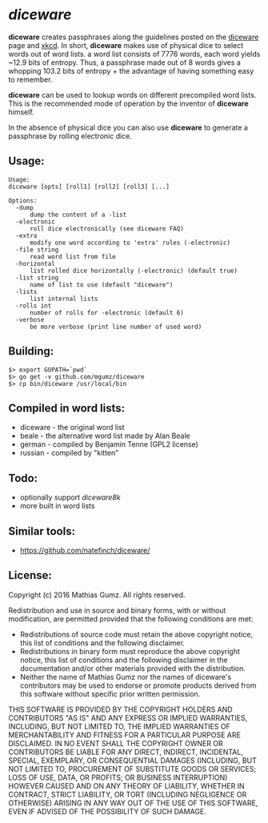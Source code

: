# *diceware*

**diceware** creates passphrases along the guidelines posted on the [diceware]
page and [xkcd]. In short, **diceware** makes use of physical dice to select
words out of word lists. a word list consists of 7776 words, each word yields
~12.9 bits of entropy. Thus, a passphrase made out of 8 words gives a whopping
103.2 bits of entropy + the advantage of having something easy to remember.

**diceware** can be used to lookup words on different precompiled word lists.
This is the recommended mode of operation by the inventor of **diceware**
himself.

In the absence of physical dice you can also use **diceware** to generate a
passphrase by rolling electronic dice.

## Usage:

    Usage:
    diceware [opts] [roll1] [roll2] [roll3] [...]

    Options:
      -dump
          dump the content of a -list
      -electronic
          roll dice electronically (see diceware FAQ)
      -extra
          modify one word according to 'extra' rules (-electronic)
      -file string
          read word list from file
      -horizontal
          list rolled dice horizontally (-electronic) (default true)
      -list string
          name of list to use (default "diceware")
      -lists
          list internal lists
      -rolls int
          number of rolls for -electronic (default 6)
      -verbose
          be more verbose (print line number of used word)


## Building:

    $> export GOPATH=`pwd`
    $> go get -v github.com/mgumz/diceware
    $> cp bin/diceware /usr/local/bin

## Compiled in word lists:

* diceware - the original word list
* beale - the alternative word list made by Alan Beale
* german - compiled by Benjamin Tenne (GPL2 license)
* russian - compiled by "kitten"

## Todo:

* optionally support *diceware8k*
* more built in word lists

## Similar tools:

* https://github.com/natefinch/diceware/


## License:

Copyright (c) 2016 Mathias Gumz. All rights reserved.

Redistribution and use in source and binary forms, with or without
modification, are permitted provided that the following conditions are
met:

* Redistributions of source code must retain the above copyright
  notice, this list of conditions and the following disclaimer.
* Redistributions in binary form must reproduce the above
  copyright notice, this list of conditions and the following
  disclaimer in the documentation and/or other materials provided
  with the distribution.
* Neither the name of Mathias Gumz nor the names of diceware's
  contributors may be used to endorse or promote products derived from
  this software without specific prior written permission.

THIS SOFTWARE IS PROVIDED BY THE COPYRIGHT HOLDERS AND CONTRIBUTORS
"AS IS" AND ANY EXPRESS OR IMPLIED WARRANTIES, INCLUDING, BUT NOT
LIMITED TO, THE IMPLIED WARRANTIES OF MERCHANTABILITY AND FITNESS FOR
A PARTICULAR PURPOSE ARE DISCLAIMED. IN NO EVENT SHALL THE COPYRIGHT
OWNER OR CONTRIBUTORS BE LIABLE FOR ANY DIRECT, INDIRECT, INCIDENTAL,
SPECIAL, EXEMPLARY, OR CONSEQUENTIAL DAMAGES (INCLUDING, BUT NOT
LIMITED TO, PROCUREMENT OF SUBSTITUTE GOODS OR SERVICES; LOSS OF USE,
DATA, OR PROFITS; OR BUSINESS INTERRUPTION) HOWEVER CAUSED AND ON ANY
THEORY OF LIABILITY, WHETHER IN CONTRACT, STRICT LIABILITY, OR TORT
(INCLUDING NEGLIGENCE OR OTHERWISE) ARISING IN ANY WAY OUT OF THE USE
OF THIS SOFTWARE, EVEN IF ADVISED OF THE POSSIBILITY OF SUCH DAMAGE.


[diceware]: http://world.std.com/~reinhold/diceware.html
[xkcd]: https://xkcd.com/936/
